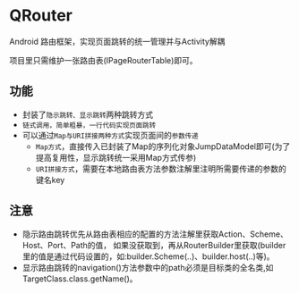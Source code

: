 # QRouter
Android 路由框架，实现页面跳转的统一管理并与Activity解耦

项目里只需维护一张路由表(IPageRouterTable)即可。
## 功能
* 封装了`隐示跳转、显示跳转`两种跳转方式
* `链式调用，简单粗暴，一行代码实现页面跳转`
* 可以通过`Map与URI拼接两种方式`实现页面间的`参数传递`
    * `Map方式`，直接传入已封装了Map的序列化对象JumpDataModel即可(为了提高复用性，显示跳转统一采用Map方式传参)
    * `URI拼接方式`，需要在本地路由表方法参数注解里注明所需要传递的参数的键名key

## 注意
* 隐示路由跳转优先从路由表相应的配置的方法注解里获取Action、Scheme、Host、Port、Path的值，
如果没获取到，再从RouterBuilder里获取(builder里的值是通过代码设置的，如:builder.Scheme(..)、builder.host(..)等)。
* 显示路由跳转的navigation()方法参数中的path必须是目标类的全名类,如TargetClass.class.getName()。